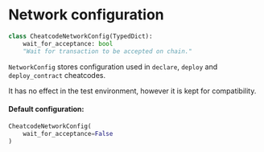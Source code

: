 # Network configuration
```python
class CheatcodeNetworkConfig(TypedDict):
    wait_for_acceptance: bool
    "Wait for transaction to be accepted on chain."
```

`NetworkConfig` stores configuration used in `declare`, `deploy` and `deploy_contract` cheatcodes.

It has no effect in the test environment, however it is kept for compatibility.

#### Default configuration:
```python
CheatcodeNetworkConfig(
    wait_for_acceptance=False
)
```
